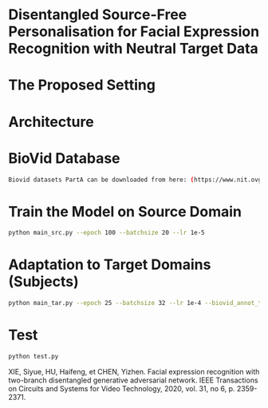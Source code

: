 # Disentangled Source-Free Personalisation for Facial Expression Recognition with Neutral Target Data
 

# The Proposed Setting

# Architecture






# BioVid Database
```sh
Biovid datasets PartA can be downloaded from here: (https://www.nit.ovgu.de/BioVid.html#PubACII17)
```

# Train the Model on Source Domain
```sh
python main_src.py --epoch 100 --batchsize 20 --lr 1e-5
```

# Adaptation to Target Domains (Subjects)
```sh
python main_tar.py --epoch 25 --batchsize 32 --lr 1e-4 --biovid_annot_train $Path to the training data --biovid_annot_val $Path to the validation data --save_dir $Directory to save experiment results --img_dir Directory to save generated images --par_dir Directory to save the best parameters
```
# Test
```sh
python test.py
```

XIE, Siyue, HU, Haifeng, et CHEN, Yizhen. Facial expression recognition with two-branch disentangled generative adversarial network. IEEE Transactions on Circuits and Systems for Video Technology, 2020, vol. 31, no 6, p. 2359-2371.
